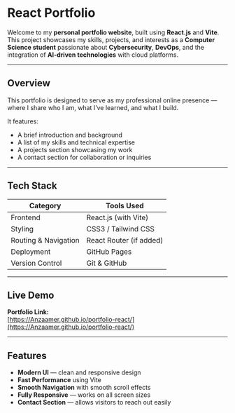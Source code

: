 # React Portfolio

Welcome to my **personal portfolio website**, built using **React.js** and **Vite**.  
This project showcases my skills, projects, and interests as a **Computer Science student** passionate about **Cybersecurity**, **DevOps**, and the integration of **AI-driven technologies** with cloud platforms.

---

## Overview

This portfolio is designed to serve as my professional online presence — where I share who I am, what I’ve learned, and what I build.

It features:
-  A brief introduction and background
-  A list of my skills and technical expertise
-  A projects section showcasing my work
-  A contact section for collaboration or inquiries

---

## Tech Stack

| Category | Tools Used |
|-----------|-------------|
| Frontend | React.js (with Vite) |
| Styling | CSS3 / Tailwind CSS |
| Routing & Navigation | React Router (if added) |
| Deployment | GitHub Pages |
| Version Control | Git & GitHub |

---

## Live Demo

**Portfolio Link:**  
 [https://Anzaamer.github.io/portfolio-react/](https://Anzaamer.github.io/portfolio-react/)

---

## Features

-  **Modern UI** — clean and responsive design  
-  **Fast Performance** using Vite  
-  **Smooth Navigation** with smooth scroll effects  
-  **Fully Responsive** — works on all screen sizes  
-  **Contact Section** — allows visitors to reach out easily  


